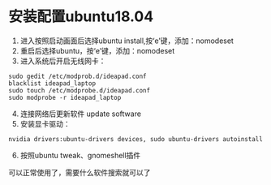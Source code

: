 # 安装配置ubuntu18.04
1. 进入按照启动画面后选择ubuntu install,按‘e’键，添加：nomodeset
1. 重启后选择ubuntu，按‘e’键，添加：nomodeset
1. 进入系统后开启无线网卡：
```
sudo gedit /etc/modprob.d/ideapad.conf
blacklist ideapad_laptop
sudo touch /etc/modprobe.d/ideapad.conf
sudo modprobe -r ideapad_laptop
```
4. 连接网络后更新软件
update software
5. 安装显卡驱动：
```
nvidia drivers:ubuntu-drivers devices, sudo ubuntu-drivers autoinstall
```
6. 按照ubuntu tweak、gnomeshell插件 

可以正常使用了，需要什么软件搜索就可以了